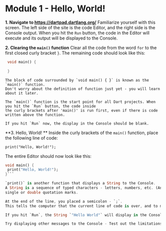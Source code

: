 # Module 1 - Hello, World!

**1. Navigate to https://dartpad.dartlang.org/**
  Familiarize yourself with this screen. The left side of the site is the code Editor, and the right side is the Console output. 
  When you hit the `Run` button, the code in the Editor will execute and its output will be displayed to the Console.
  
 **2. Clearing the `main()` function**
   Clear all the code from the word `for` to the first closed curly bracket `}`. 
   The remaining code should look like this:
    
   ```dart
    void main() {
    
    }
  ```
    
    The block of code surrounded by `void main() { }` is known as the `main()` function. 
    Don't worry about the definition of function just yet - you will learn about it later.
    
    The `main()` function is the start point for all Dart projects. When you hit the `Run` button, the code inside 
    the curly brackets after 'main()' is run first, even if there is code written above the function.
    
    If you hit `Run` now, the display in the Console should be blank.
    
 **3. Hello, World! **
   Inside the curly brackets of the `main()` function, place the following line of code:
   
   `print("Hello, World!");`
   
   The entire Editor should now look like this:
   
   ```dart
   void main() {
    print("Hello, World!");
   }```
   
   `print()` is another function that displays a String to the Console.
   A String is a sequence of typed characters - letters, numbers, etc. (Anything on the keyboard is a character) that is enclosed by
   single or double quotation marks.
   
   At the end of the line, you placed a semicolon - `;`. 
   This tells the computer that the current line of code is over, and to move on to the next line for execution of the program.
   
   If you hit `Run`, the String `"Hello World"` will display in the Console.
   
   Try displaying other messages to the Console - Test out the limitations of what you can place inside `print()`
